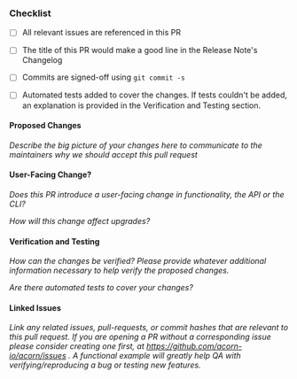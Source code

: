 ### Checklist
- [ ] All relevant issues are referenced in this PR
- [ ] The title of this PR would make a good line in the Release Note's Changelog
- [ ] Commits are signed-off using `git commit -s`
- [ ] Automated tests added to cover the changes. If tests couldn't be added, an explanation is provided in the Verification and Testing section.


#### Proposed Changes
_Describe the big picture of your changes here to communicate to the maintainers why we should accept this pull request_


#### User-Facing Change? ####
_Does this PR introduce a user-facing change in functionality, the API or the CLI?_

_How will this change affect upgrades?_

#### Verification and Testing ####

_How can the changes be verified? Please provide whatever additional information necessary to help verify the proposed changes._

_Are there automated tests to cover your changes?_

#### Linked Issues ####

_Link any related issues, pull-requests, or commit hashes that are relevant to this pull request. If you are opening a PR without a corresponding issue please consider creating one first, at https://github.com/acorn-io/acorn/issues . A functional example will greatly help QA with verifying/reproducing a bug or testing new features._

